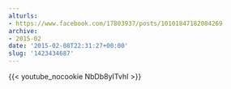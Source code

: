 ```yaml
---
alturls:
- https://www.facebook.com/17803937/posts/10101847182084269
archive:
- 2015-02
date: '2015-02-08T22:31:27+00:00'
slug: '1423434687'
---
```


{{< youtube_nocookie NbDb8yITvhI >}}

